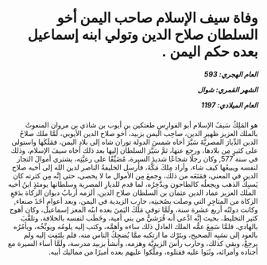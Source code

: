 <h1 dir="rtl">وفاة سيف الإسلام صاحب اليمن أخو السلطان صلاح الدين وتولي ابنه إسماعيل بعده حكم اليمن .</h1>

<h5 dir="rtl">العام الهجري:  593

الشهر القمري: شوال

العام الميلادي: 1197</h5>

<p dir="rtl">هو المَلِكُ سَيفُ الإسلام أبو الفوارِسِ طغتكين بن أيوب بن شاذي بن مروان المنعوتُ بالملك العزيز ظهير الدين، صاحِب اليمن بزبيد، أخو صلاح الدين الأيوبي، لَمَّا ملك صلاحُ الدين الدِّيارَ المصريَّةَ سَيَّرَ أخاه شمسَ الدولة توران شاه إلى بلادِ اليمن، فمَلَكَها واستولى على كثيرٍ مِن بلادها، ورجع عنها، ثمَّ سَيَّرَ السلطان إليها بعد ذلك أخاه سيفَ الإسلام، وذلك في سنة 577, وكان رجلًا شجاعًا شديدَ السيرة، مُضَيِّقًا على رعيَّتِه، يشتري أموالَ التجار لنفسه ويبيعُها كيف شاء، وأراد مِلكَ مَكَّةَ، فأرسل الخليفةُ الناصر لدين الله إلى أخيه صلاح الدين في المعنى، فمَنَعَه من ذلك، وجمعَ مِن الأموال ما لا يحصى، حتى إنَّه مِن كثرته كان يَسبِكُ الذهب ويجعلُه كالطاحون ويدَّخِرُه، لما قدم للديارِ المصرية وسلطانها يومئذٍ ابنُ أخيه  الملك العزيز عماد الدين عثمان بن السلطان صلاح الدين، ألزمه أربابُ ديوان الزكاة بدَفعِ الزكاة من المتاجِرِ التي وصلت بصُحبتِه، حارب الزيدية في اليمن، وبعد أعوامٍ أخَذَ صنعاء, وكانت دولتُه أربع عشرة سنة، ولَمَّا توفي مَلَكَ اليَمنَ بعده ابنُه المعز إسماعيل، وكان أهوج كثير التخليط، بحيث إنَّه ادَّعى أنه قُرَشيٌّ من بني أمية، وخَطَب لنفسه بالخلافة، وتلقَّبَ بالهادي، فلمَّا سَمِعَ عمُّه الملك العادل ذلك ساءه وأهمَّه، وكتب إليه يلومُه ويوبِّخُه، ويأمُرُه بالعود إلى نسَبِه الصحيح، وبتَرْك ما ارتكبه ممَّا يُضحِكُ الناس منه، فلم يلتَفِت إليه ولم يرجِعْ، وبقي كذلك، وحارب رأسَ الزيديَّة وهزمه، وأنشأ بزبيد مدرسة، ولَمَّا أساء السيرة مع أجناده وأمرائه، وثَبَوا عليه فقتلوه، وملَّكوا عليهم بعده أميرًا من مماليك أبيه.</p></br>
